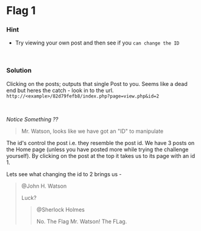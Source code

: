 
# __Flag 1__ 

### Hint 
  - Try viewing your own post and then see if you  ```can change the ID```

<p>&nbsp;</p>

### Solution

Clicking on the posts; outputs that single Post to you. Seems like a dead end but heres the catch - 
look in to the url. ```http://<example>/82d79fefb8/index.php?page=view.php&id=2 ```  

<p>&nbsp;</p>

_Notice Something ??_
>
>Mr. Watson, looks like we have got an "ID" to manipulate
>

The id's control the post i.e. they resemble the post id. We have 3 posts on the Home page (unless you have posted more while trying the challenge yourself). By clicking on the post at the top it takes us to its page with an id 1.

Lets see what changing the id to 2 brings us -
>
>@John H. Watson
>
> Luck? 
>>@Sherlock Holmes
>>
>> No. The Flag Mr. Watson! The FLag.


